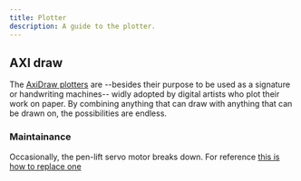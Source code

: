 ```yaml
---
title: Plotter
description: A guide to the plotter.
---
```


## AXI draw

The [AxiDraw plotters](https://axidraw.com/) are --besides their purpose to be used as a signature or handwriting machines-- widly adopted by digital artists who plot their work on paper. By combining anything that can draw with anything that can be drawn on, the possibilities are endless.


### Maintainance

Occasionally, the pen-lift servo motor breaks down. For reference [this is how to replace one](https://www.formlab.schoolofarts.be/instructions/doku.php?id=axidraw:axidraw#maintenance)
